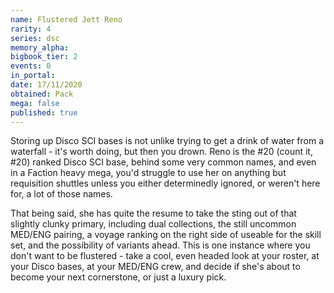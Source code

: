 ```yaml
---
name: Flustered Jett Reno
rarity: 4
series: dsc
memory_alpha:
bigbook_tier: 2
events: 0
in_portal:
date: 17/11/2020
obtained: Pack
mega: false
published: true
---
```


Storing up Disco SCI bases is not unlike trying to get a drink of water from a waterfall - it's worth doing, but then you drown. Reno is the #20 (count it, #20) ranked Disco SCI base, behind some very common names, and even in a Faction heavy mega, you'd struggle to use her on anything but requisition shuttles unless you either determinedly ignored, or weren't here for, a lot of those names.

That being said, she has quite the resume to take the sting out of that slightly clunky primary, including dual collections, the still uncommon MED/ENG pairing, a voyage ranking on the right side of useable for the skill set, and the possibility of variants ahead. This is one instance where you don't want to be flustered - take a cool, even headed look at your roster, at your Disco bases, at your MED/ENG crew, and decide if she's about to become your next cornerstone, or just a luxury pick.

